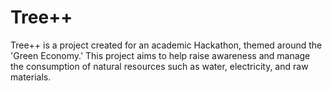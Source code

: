# Tree++
Tree++ is a project created for an academic Hackathon, themed around the 'Green Economy.' This project aims to help raise awareness and manage the consumption of natural resources such as water, electricity, and raw materials.
